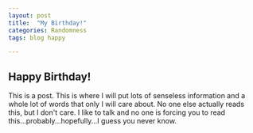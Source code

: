 ```yaml
---
layout: post
title:  "My Birthday!"
categories: Randomness
tags: blog happy

---
```


## Happy Birthday!

This is a post. This is where I will put lots of senseless information and a whole lot of words that only I will care about. No one else actually reads this, but I don't care. I like to talk and no one is forcing you to read this...probably...hopefully...I guess you never know.